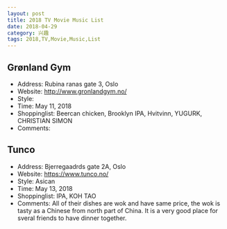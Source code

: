 ```yaml
---
layout: post
title: 2018 TV Movie Music List
date: 2018-04-29
category: 兴趣
tags: 2018,TV,Movie,Music,List
---
```

## Grønland Gym
- Address: Rubina ranas gate 3, Oslo
- Website: http://www.gronlandgym.no/
- Style: 
- Time: May 11, 2018
- Shoppinglist: Beercan chicken, Brooklyn IPA, Hvitvinn, YUGURK, CHRISTIAN SIMON
- Comments: 



## Tunco 
- Address: Bjerregaadrds gate 2A, Oslo  
- Website: https://www.tunco.no/
- Style: Asican 
- Time: May 13, 2018
- Shoppinglist: IPA, KOH TAO 
- Comments: All of their dishes are wok and have same price, the wok is tasty as a Chinese from north part of China. It is a very good place for sveral friends to have dinner together. 
